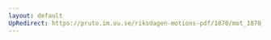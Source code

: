 ```yaml
---
layout: default
UpRedirect: https://pruto.im.uu.se/riksdagen-motions-pdf/1870/mot_1870__ak__95.pdf
---
```

